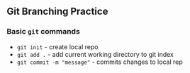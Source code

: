 ## Git Branching Practice

### Basic `git` commands

* `git init` - create local repo
* `git add .` - add current working directory to git index
* `git commit -m "message"` - commits changes to local rep
